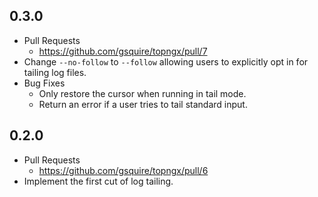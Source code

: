 ## 0.3.0
- Pull Requests
  - https://github.com/gsquire/topngx/pull/7
- Change `--no-follow` to `--follow` allowing users to explicitly opt in for tailing log files.
- Bug Fixes
  - Only restore the cursor when running in tail mode.
  - Return an error if a user tries to tail standard input.

## 0.2.0
- Pull Requests
  - https://github.com/gsquire/topngx/pull/6
- Implement the first cut of log tailing.
